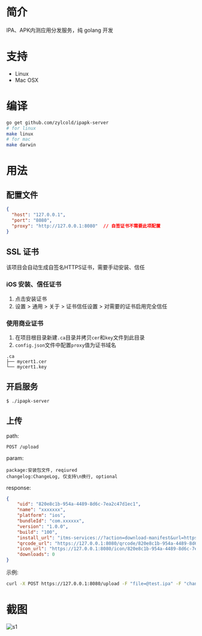 简介
==============
IPA、APK内测应用分发服务，纯 golang 开发

# 支持
- Linux
- Mac OSX

# 编译
```sh
go get github.com/zylcold/ipapk-server
# for linux
make linux
# for mac
make darwin
```

# 用法
## 配置文件
```json
{
  "host": "127.0.0.1",
  "port": "8080",
  "proxy": "http://127.0.0.1:8080"  // 自签证书不需要此项配置
}
```

## SSL 证书
该项目会自动生成自签名HTTPS证书，需要手动安装、信任

### iOS 安装、信任证书
1. 点击安装证书
2. 设置 > 通用 > 关于 > 证书信任设置 > 对需要的证书启用完全信任

### 使用商业证书
1. 在项目根目录新建`.ca`目录并拷贝`cer`和`key`文件到此目录
2. `config.json`文件中配置`proxy`值为证书域名
```
.ca
├── mycert1.cer
└── mycert1.key
```
## 开启服务
`$ ./ipapk-server`

## 上传
path:
```
POST /upload
```
param:
```
package:安装包文件, reqiured
changelog:ChangeLog, 仅支持\n换行, optional
```
response:
```json
{
    "uid": "820e8c1b-954a-4489-8d6c-7ea2c47d1ec1",
    "name": "xxxxxxx",
    "platform": "ios",
    "bundleId": "com.xxxxxx",
    "version": "1.0.0",
    "build": "100",
    "install_url": "itms-services://?action=download-manifest&url=https://127.0.0.1:8080/plist/820e8c1b-954a-4489-8d6c-7ea2c47d1ec1",
    "qrcode_url": "https://127.0.0.1:8080/qrcode/820e8c1b-954a-4489-8d6c-7ea2c47d1ec1",
    "icon_url": "https://127.0.0.1:8080/icon/820e8c1b-954a-4489-8d6c-7ea2c47d1ec1",
    "downloads": 0
}
```
示例:
```sh
curl -X POST https://127.0.0.1:8080/upload -F "file=@test.ipa" -F "changelog=123" --insecure
```

# 截图
![s1](s1.png)

